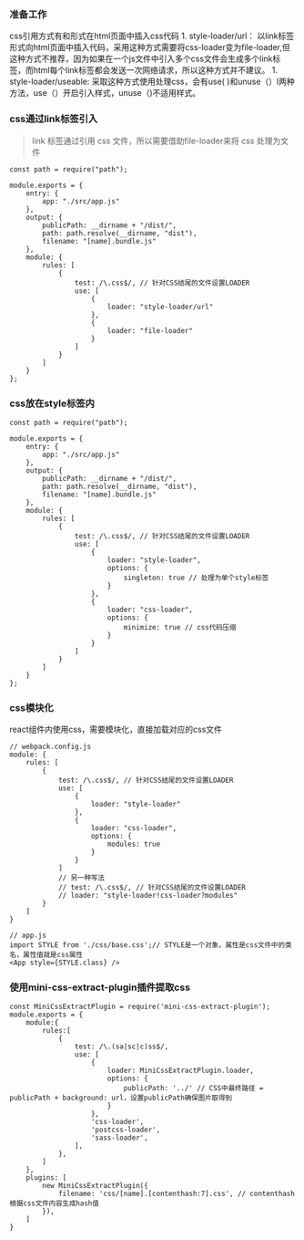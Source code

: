 ### 准备工作
css引用方式有<link>和<style>, 利用webpack实现以下功能：
1. 将css通过link引入
1. 将css放在style
1. 动态卸载和加载css
1. 页面加载css前的天然水form

目录结构如下：
<img src="../img/webpack/css.md">

安装插件 style-loader, css-loader， file-loader
style-loader和css-loader作用是不同的
    - css-loader: 加载.css文件
    - style-loader:使用style标签将css-loader内部样式注入到我们的HTML页面

css-loader的options
    1. alias: 解析别名
    1. importLoader(@import)
    1. Minimize: true or false,是否开启css代码压缩，比如压缩空格不换行。
    1. modules：是否开启css-modules

style-loader分类
    1. style-loader:配合css-loader使用，以<style></style>形式在html页面中插入css代码
    1. style-loader/url： 以link标签形式向html页面中插入代码，采用这种方式需要将css-loader变为file-loader,但这种方式不推荐，因为如果在一个js文件中引入多个css文件会生成多个link标签，而html每个link标签都会发送一次网络请求，所以这种方式并不建议。
    1. style-loader/useable: 采取这种方式使用处理css，会有use( )和unuse（）l两种方法，use（）开启引入样式，unuse（)不适用样式。

### css通过link标签引入
>link 标签通过引用 css 文件，所以需要借助file-loader来将 css 处理为文件

```
const path = require("path");

module.exports = {
    entry: {
        app: "./src/app.js"
    },
    output: {
        publicPath: __dirname + "/dist/",
        path: path.resolve(__dirname, "dist"),
        filename: "[name].bundle.js"
    },
    module: {
        rules: [
            {
                test: /\.css$/, // 针对CSS结尾的文件设置LOADER
                use: [
                    {
                        loader: "style-loader/url"
                    },
                    {
                        loader: "file-loader"
                    }
                ]
            }
        ]
    }
};

```

### css放在style标签内
```
const path = require("path");

module.exports = {
    entry: {
        app: "./src/app.js"
    },
    output: {
        publicPath: __dirname + "/dist/",
        path: path.resolve(__dirname, "dist"),
        filename: "[name].bundle.js"
    },
    module: {
        rules: [
            {
                test: /\.css$/, // 针对CSS结尾的文件设置LOADER
                use: [
                    {
                        loader: "style-loader",
                        options: {
                            singleton: true // 处理为单个style标签
                        }
                    },
                    {
                        loader: "css-loader",
                        options: {
                            minimize: true // css代码压缩
                        }
                    }
                ]
            }
        ]
    }
};
```

### css模块化
react组件内使用css，需要模块化，直接加载对应的css文件
```
// webpack.config.js
module: {
    rules: [
        {
            test: /\.css$/, // 针对CSS结尾的文件设置LOADER
            use: [
                {
                    loader: "style-loader"
                },
                {
                    loader: "css-loader",
                    options: {
                        modules: true
                    }
                }
            ]
            // 另一种写法
            // test: /\.css$/, // 针对CSS结尾的文件设置LOADER
            // loader: "style-loader!css-loader?modules"
        }
    ]
}

// app.js
import STYLE from './css/base.css';// STYLE是一个对象，属性是css文件中的类名，属性值就是css属性
<App style={STYLE.class} />
```

### 使用mini-css-extract-plugin插件提取css
```
const MiniCssExtractPlugin = require('mini-css-extract-plugin');
module.exports = {
    module:{
        rules:[
            {
                test: /\.(sa|sc|c)ss$/,
                use: [
                    {
                        loader: MiniCssExtractPlugin.loader,
                        options: {
                            publicPath: '../' // CSS中最终路径 = publicPath + background: url，设置publicPath确保图片取得到
                        }
                    },
                    'css-loader',
                    'postcss-loader',
                    'sass-loader',
                ],
            },
        ]
    },
    plugins: [
        new MiniCssExtractPlugin({
            filename: 'css/[name].[contenthash:7].css', // contenthash 根据css文件内容生成hash值
        }),
    ]
}
```